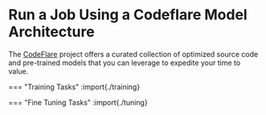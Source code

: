 # Run a Job Using a Codeflare Model Architecture

The [CodeFlare](https://codeflare.dev) project offers a curated
collection of optimized source code and pre-trained models that you
can leverage to expedite your time to value.

=== "Training Tasks"
    :import{./training}

=== "Fine Tuning Tasks"
    :import{./tuning}
